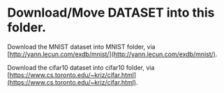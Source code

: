 # Download/Move DATASET into this folder.

Download the MNIST dataset into MNIST folder, via [http://yann.lecun.com/exdb/mnist/](http://yann.lecun.com/exdb/mnist/).

Download the cifar10 dataset into cifar10 folder, via [https://www.cs.toronto.edu/~kriz/cifar.html](https://www.cs.toronto.edu/~kriz/cifar.html).
